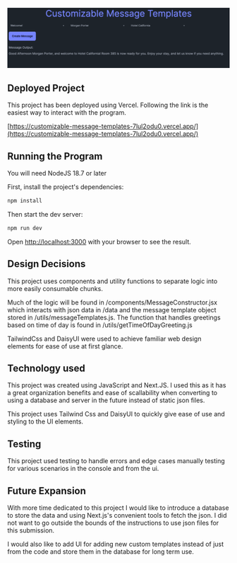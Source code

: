 ![Alt text](/images/Screenshot-1.png?raw=true "Screenshot")

## Deployed Project

This project has been deployed using Vercel. Following the link is the easiest way to interact with the program.

[https://customizable-message-templates-7lul2odu0.vercel.app/](https://customizable-message-templates-7lul2odu0.vercel.app/)

## Running the Program

You will need NodeJS 18.7 or later

First, install the project's dependencies:

```bash
npm install
```

Then start the dev server:

```bash
npm run dev
```

Open [http://localhost:3000](http://localhost:3000) with your browser to see the result.

## Design Decisions

This project uses components and utility functions to separate logic into more easily consumable chunks.

Much of the logic will be found in /components/MessageConstructor.jsx which interacts with json data in /data and the message template object stored in /utils/messageTemplates.js. The function that handles greetings based on time of day is found in /utils/getTimeOfDayGreeting.js

TailwindCss and DaisyUI were used to achieve familiar web design elements for ease of use at first glance.

## Technology used

This project was created using JavaScript and Next.JS. I used this as it has a great organization benefits and ease of scallability when converting to using a database and server in the future instead of static json files.

This project uses Tailwind Css and DaisyUI to quickly give ease of use and styling to the UI elements.

## Testing

This project used testing to handle errors and edge cases manually testing for various scenarios in the console and from the ui.

## Future Expansion

With more time dedicated to this project I would like to introduce a database to store the data and using Next.js's convenient tools to fetch the json. I did not want to go outside the bounds of the instructions to use json files for this submission.

I would also like to add UI for adding new custom templates instead of just from the code and store them in the database for long term use.
